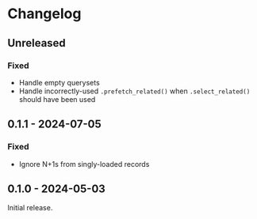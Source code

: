# Changelog

## Unreleased

### Fixed

- Handle empty querysets
- Handle incorrectly-used `.prefetch_related()` when `.select_related()` should have been used

## 0.1.1 - 2024-07-05

### Fixed

- Ignore N+1s from singly-loaded records

## 0.1.0 - 2024-05-03

Initial release.

